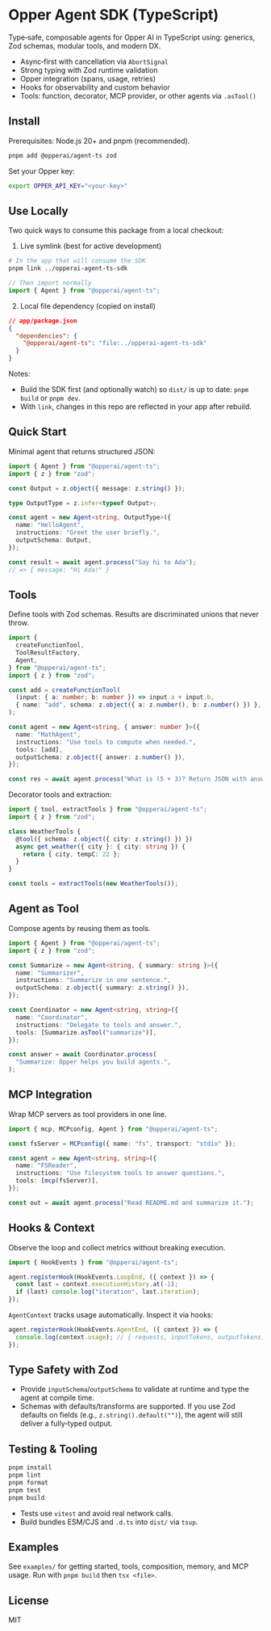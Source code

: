 # Opper Agent SDK (TypeScript)

Type‑safe, composable agents for Opper AI in TypeScript using: generics, Zod schemas, modular tools, and modern DX.

- Async‑first with cancellation via `AbortSignal`
- Strong typing with Zod runtime validation
- Opper integration (spans, usage, retries)
- Hooks for observability and custom behavior
- Tools: function, decorator, MCP provider, or other agents via `.asTool()`

## Install

Prerequisites: Node.js 20+ and pnpm (recommended).

```bash
pnpm add @opperai/agent-ts zod
```

Set your Opper key:

```bash
export OPPER_API_KEY="<your-key>"
```

## Use Locally

Two quick ways to consume this package from a local checkout:

1. Live symlink (best for active development)

```bash
# In the app that will consume the SDK
pnpm link ../opperai-agent-ts-sdk
```

```ts
// Then import normally
import { Agent } from "@opperai/agent-ts";
```

2. Local file dependency (copied on install)

```json
// app/package.json
{
  "dependencies": {
    "@opperai/agent-ts": "file:../opperai-agent-ts-sdk"
  }
}
```

Notes:

- Build the SDK first (and optionally watch) so `dist/` is up to date: `pnpm build` or `pnpm dev`.
- With `link`, changes in this repo are reflected in your app after rebuild.

## Quick Start

Minimal agent that returns structured JSON:

```ts
import { Agent } from "@opperai/agent-ts";
import { z } from "zod";

const Output = z.object({ message: z.string() });

type OutputType = z.infer<typeof Output>;

const agent = new Agent<string, OutputType>({
  name: "HelloAgent",
  instructions: "Greet the user briefly.",
  outputSchema: Output,
});

const result = await agent.process("Say hi to Ada");
// => { message: "Hi Ada!" }
```

## Tools

Define tools with Zod schemas. Results are discriminated unions that never throw.

```ts
import {
  createFunctionTool,
  ToolResultFactory,
  Agent,
} from "@opperai/agent-ts";
import { z } from "zod";

const add = createFunctionTool(
  (input: { a: number; b: number }) => input.a + input.b,
  { name: "add", schema: z.object({ a: z.number(), b: z.number() }) },
);

const agent = new Agent<string, { answer: number }>({
  name: "MathAgent",
  instructions: "Use tools to compute when needed.",
  tools: [add],
  outputSchema: z.object({ answer: z.number() }),
});

const res = await agent.process("What is (5 + 3)? Return JSON with answer.");
```

Decorator tools and extraction:

```ts
import { tool, extractTools } from "@opperai/agent-ts";
import { z } from "zod";

class WeatherTools {
  @tool({ schema: z.object({ city: z.string() }) })
  async get_weather({ city }: { city: string }) {
    return { city, tempC: 22 };
  }
}

const tools = extractTools(new WeatherTools());
```

## Agent as Tool

Compose agents by reusing them as tools.

```ts
import { Agent } from "@opperai/agent-ts";
import { z } from "zod";

const Summarize = new Agent<string, { summary: string }>({
  name: "Summarizer",
  instructions: "Summarize in one sentence.",
  outputSchema: z.object({ summary: z.string() }),
});

const Coordinator = new Agent<string, string>({
  name: "Coordinator",
  instructions: "Delegate to tools and answer.",
  tools: [Summarize.asTool("summarize")],
});

const answer = await Coordinator.process(
  "Summarize: Opper helps you build agents.",
);
```

## MCP Integration

Wrap MCP servers as tool providers in one line.

```ts
import { mcp, MCPconfig, Agent } from "@opperai/agent-ts";

const fsServer = MCPconfig({ name: "fs", transport: "stdio" });

const agent = new Agent<string, string>({
  name: "FSReader",
  instructions: "Use filesystem tools to answer questions.",
  tools: [mcp(fsServer)],
});

const out = await agent.process("Read README.md and summarize it.");
```

## Hooks & Context

Observe the loop and collect metrics without breaking execution.

```ts
import { HookEvents } from "@opperai/agent-ts";

agent.registerHook(HookEvents.LoopEnd, ({ context }) => {
  const last = context.executionHistory.at(-1);
  if (last) console.log("iteration", last.iteration);
});
```

`AgentContext` tracks usage automatically. Inspect it via hooks:

```ts
agent.registerHook(HookEvents.AgentEnd, ({ context }) => {
  console.log(context.usage); // { requests, inputTokens, outputTokens, totalTokens }
});
```

## Type Safety with Zod

- Provide `inputSchema`/`outputSchema` to validate at runtime and type the agent at compile time.
- Schemas with defaults/transforms are supported. If you use Zod defaults on fields (e.g., `z.string().default("")`), the agent will still deliver a fully‑typed output.

## Testing & Tooling

```bash
pnpm install
pnpm lint
pnpm format
pnpm test
pnpm build
```

- Tests use `vitest` and avoid real network calls.
- Build bundles ESM/CJS and `.d.ts` into `dist/` via `tsup`.

## Examples

See `examples/` for getting started, tools, composition, memory, and MCP usage. Run with `pnpm build` then `tsx <file>`.

## License

MIT
